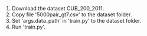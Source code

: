 1. Download the dataset CUB_200_2011.
2. Copy file '5000pair_gt7.csv' to the dataset folder.
3. Set 'args.data_path' in 'train.py' to the dataset folder.
4. Run 'train.py'.